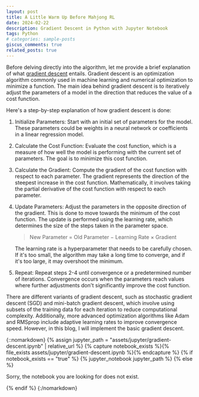 ```yaml
---
layout: post
title: A Little Warm Up Before Mahjong RL
date: 2024-02-22
description: Gradient Descent in Python with Jupyter Notebook
tags: Python
# categories: sample-posts
giscus_comments: true
related_posts: true
---
```


Before delving directly into the algorithm, let me provide a brief explanation of what [gradient descent](https://en.wikipedia.org/wiki/Gradient_descent) entails. Gradient descent is an optimization algorithm commonly used in machine learning and numerical optimization to minimize a function. The main idea behind gradient descent is to iteratively adjust the parameters of a model in the direction that reduces the value of a cost function.

Here's a step-by-step explanation of how gradient descent is done:

1. Initialize Parameters: Start with an initial set of parameters for the model. These parameters could be weights in a neural network or coefficients in a linear regression model.

2. Calculate the Cost Function: Evaluate the cost function, which is a measure of how well the model is performing with the current set of parameters. The goal is to minimize this cost function.

3. Calculate the Gradient: Compute the gradient of the cost function with respect to each parameter. The gradient represents the direction of the steepest increase in the cost function. Mathematically, it involves taking the partial derivative of the cost function with respect to each parameter.

4. Update Parameters: Adjust the parameters in the opposite direction of the gradient. This is done to move towards the minimum of the cost function. The update is performed using the learning rate, which determines the size of the steps taken in the parameter space.

   > New Parameter = Old Parameter − Learning Rate × Gradient

   The learning rate is a hyperparameter that needs to be carefully chosen. If it's too small, the algorithm may take a long time to converge, and if it's too large, it may overshoot the minimum.

5. Repeat: Repeat steps 2-4 until convergence or a predetermined number of iterations. Convergence occurs when the parameters reach values where further adjustments don't significantly improve the cost function.

There are different variants of gradient descent, such as stochastic gradient descent (SGD) and mini-batch gradient descent, which involve using subsets of the training data for each iteration to reduce computational complexity. Additionally, more advanced optimization algorithms like Adam and RMSprop include adaptive learning rates to improve convergence speed. However, in this blog, I will implement the basic gradient descent.

{::nomarkdown}
{% assign jupyter_path = "assets/jupyter/gradient-descent.ipynb" | relative_url %}
{% capture notebook_exists %}{% file_exists assets/jupyter/gradient-descent.ipynb %}{% endcapture %}
{% if notebook_exists == "true" %}
{% jupyter_notebook jupyter_path %}
{% else %}

<p>Sorry, the notebook you are looking for does not exist.</p>
{% endif %}
{:/nomarkdown}
